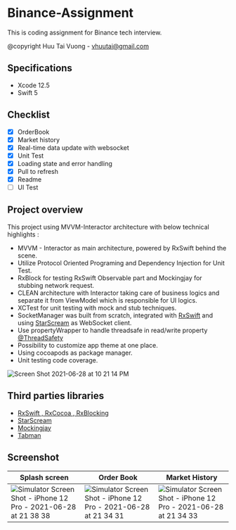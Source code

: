 # Binance-Assignment
This is coding assignment for Binance tech interview.

@copyright Huu Tai Vuong - vhuutai@gmail.com

## Specifications
- Xcode 12.5
- Swift 5

## Checklist
- [x] OrderBook
- [x] Market history
- [x] Real-time data update with websocket
- [x] Unit Test
- [x] Loading state and error handling
- [x] Pull to refresh
- [x] Readme
- [ ] UI Test

## Project overview
This project using MVVM-Interactor architecture with below technical highlights :
- MVVM - Interactor as main architecture, powered by RxSwift behind the scene.
- Utilize Protocol Oriented Programing and Dependency Injection for Unit Test.
- RxBlock for testing RxSwift Observable part and Mockingjay for stubbing network request.
- CLEAN architecture with Interactor taking care of business logics and separate it from ViewModel which is responsible for UI logics.
- XCTest for unit testing with mock and stub techniques.
- SocketManager was built from scratch, integrated with [RxSwift](https://github.com/ReactiveX/RxSwift) and using [StarScream](https://github.com/daltoniam/Starscream) as WebSocket client.
- Use propertyWrapper to handle threadsafe in read/write property [@ThreadSafety](https://github.com/untouchable741/Binance-Assignment/blob/develop/BinanceOrderBook/Utilities/ThreadSafety.swift)
- Possibility to customize app theme at one place.
- Using cocoapods as package manager.
- Unit testing code coverage.

![Screen Shot 2021-06-28 at 10 21 14 PM](https://user-images.githubusercontent.com/2222122/123661983-35245b80-d85f-11eb-9c5b-83e7590ecd4d.png)

## Third parties libraries
- [RxSwift , RxCocoa , RxBlocking](https://github.com/ReactiveX/RxSwift)
- [StarScream](https://github.com/daltoniam/Starscream)
- [Mockingjay](https://github.com/kylef/Mockingjay)
- [Tabman](https://github.com/uias/Tabman)

## Screenshot
| Splash screen | Order Book | Market History
|-|-|-|
|![Simulator Screen Shot - iPhone 12 Pro - 2021-06-28 at 21 38 38](https://user-images.githubusercontent.com/2222122/123655498-3b173e00-d859-11eb-93e3-c9cefef7fc2a.png)|![Simulator Screen Shot - iPhone 12 Pro - 2021-06-28 at 21 34 31](https://user-images.githubusercontent.com/2222122/123655524-410d1f00-d859-11eb-85ef-ede8e6820e42.png) |![Simulator Screen Shot - iPhone 12 Pro - 2021-06-28 at 21 34 33](https://user-images.githubusercontent.com/2222122/123655542-436f7900-d859-11eb-9441-a69317c4f115.png)|
